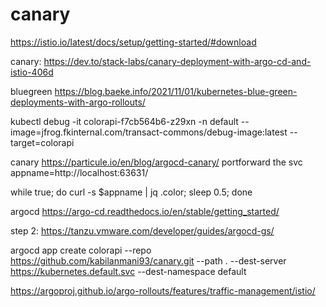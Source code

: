 # canary

https://istio.io/latest/docs/setup/getting-started/#download


canary:
https://dev.to/stack-labs/canary-deployment-with-argo-cd-and-istio-406d


bluegreen
https://blog.baeke.info/2021/11/01/kubernetes-blue-green-deployments-with-argo-rollouts/


kubectl debug -it colorapi-f7cb564b6-z29xn  -n default --image=jfrog.fkinternal.com/transact-commons/debug-image:latest  --target=colorapi


canary
https://particule.io/en/blog/argocd-canary/
portforward the svc
appname=http://localhost:63631/

while true; do curl -s $appname | jq .color; sleep 0.5; done




argocd
https://argo-cd.readthedocs.io/en/stable/getting_started/

step 2:
https://tanzu.vmware.com/developer/guides/argocd-gs/

argocd app create colorapi --repo https://github.com/kabilanmani93/canary.git --path . --dest-server https://kubernetes.default.svc --dest-namespace default

https://argoproj.github.io/argo-rollouts/features/traffic-management/istio/
